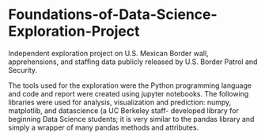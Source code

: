 # Foundations-of-Data-Science-Exploration-Project
Independent exploration project on U.S. Mexican Border wall, apprehensions, and staffing data publicly released by 
U.S. Border Patrol and Security.

The tools used for the exploration were the Python programming language and code and report were created using jupyter notebooks.
The following libraries were used for analysis, visualization and prediction: numpy, matplotlib, and datascience (a UC Berkeley staff-
developed library for beginning Data Science students; it is very similar to the pandas library and simply a wrapper of many pandas
methods and attributes.
